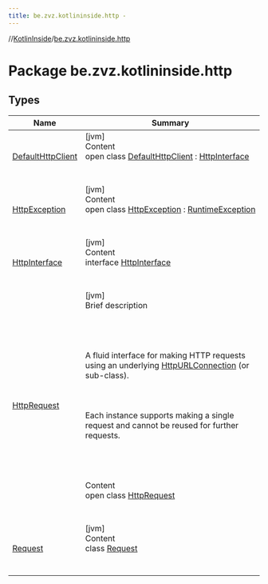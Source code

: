 ```yaml
---
title: be.zvz.kotlininside.http -
---
```

//[KotlinInside](../index.md)/[be.zvz.kotlininside.http](index.md)



# Package be.zvz.kotlininside.http  


## Types  
  
|  Name|  Summary| 
|---|---|
| [DefaultHttpClient](-default-http-client/index.md)| [jvm]  <br>Content  <br>open class [DefaultHttpClient](-default-http-client/index.md) : [HttpInterface](-http-interface/index.md)  <br><br><br>
| [HttpException](-http-exception/index.md)| [jvm]  <br>Content  <br>open class [HttpException](-http-exception/index.md) : [RuntimeException](https://docs.oracle.com/javase/7/docs/api/java/lang/RuntimeException.html)  <br><br><br>
| [HttpInterface](-http-interface/index.md)| [jvm]  <br>Content  <br>interface [HttpInterface](-http-interface/index.md)  <br><br><br>
| [HttpRequest](-http-request/index.md)| [jvm]  <br>Brief description  <br><br><br><br><br>A fluid interface for making HTTP requests using an underlying [HttpURLConnection](https://docs.oracle.com/javase/7/docs/api/java/net/HttpURLConnection.html) (or sub-class). <br><br><br><br> Each instance supports making a single request and cannot be reused for further requests.<br><br><br><br>  <br>Content  <br>open class [HttpRequest](-http-request/index.md)  <br><br><br>
| [Request](-request/index.md)| [jvm]  <br>Content  <br>class [Request](-request/index.md)  <br><br><br>


